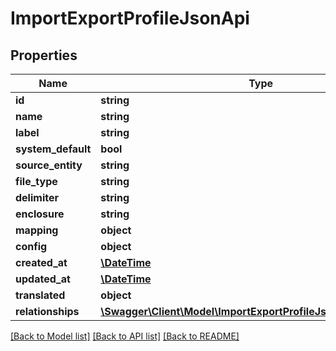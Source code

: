 # ImportExportProfileJsonApi

## Properties
Name | Type | Description | Notes
------------ | ------------- | ------------- | -------------
**id** | **string** |  | [optional] 
**name** | **string** |  | [optional] 
**label** | **string** |  | 
**system_default** | **bool** |  | [optional] 
**source_entity** | **string** |  | 
**file_type** | **string** |  | 
**delimiter** | **string** |  | 
**enclosure** | **string** |  | 
**mapping** | **object** |  | [optional] 
**config** | **object** |  | [optional] 
**created_at** | [**\DateTime**](\DateTime.md) |  | 
**updated_at** | [**\DateTime**](\DateTime.md) |  | [optional] 
**translated** | **object** |  | [optional] 
**relationships** | [**\Swagger\Client\Model\ImportExportProfileJsonApiRelationships**](ImportExportProfileJsonApiRelationships.md) |  | [optional] 

[[Back to Model list]](../../README.md#documentation-for-models) [[Back to API list]](../../README.md#documentation-for-api-endpoints) [[Back to README]](../../README.md)

